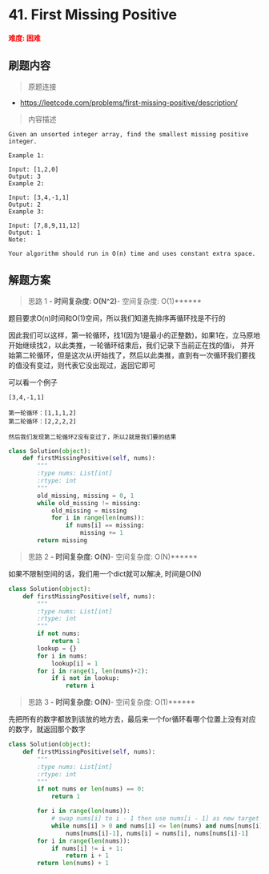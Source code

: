 #  41. First Missing Positive
**<font color=red>难度: 困难</font>**

## 刷题内容

> 原题连接

* https://leetcode.com/problems/first-missing-positive/description/

> 内容描述

```
Given an unsorted integer array, find the smallest missing positive integer.

Example 1:

Input: [1,2,0]
Output: 3
Example 2:

Input: [3,4,-1,1]
Output: 2
Example 3:

Input: [7,8,9,11,12]
Output: 1
Note:

Your algorithm should run in O(n) time and uses constant extra space.
```

## 解题方案

> 思路 1
******- 时间复杂度: O(N^2)******- 空间复杂度: O(1)******

题目要求O(n)时间和O(1)空间，所以我们知道先排序再循环找是不行的

因此我们可以这样，第一轮循环，找1(因为1是最小的正整数)，如果1在，立马原地开始继续找2，以此类推，一轮循环结束后，我们记录下当前正在找的值i，
并开始第二轮循环，但是这次从i开始找了，然后以此类推，直到有一次循环我们要找的值没有变过，则代表它没出现过，返回它即可

可以看一个例子
```
[3,4,-1,1]

第一轮循环：[1,1,1,2]
第二轮循环：[2,2,2,2]

然后我们发现第二轮循环2没有变过了，所以2就是我们要的结果
```

```python
class Solution(object):
    def firstMissingPositive(self, nums):
        """
        :type nums: List[int]
        :rtype: int
        """
        old_missing, missing = 0, 1
        while old_missing != missing:
            old_missing = missing
            for i in range(len(nums)):
                if nums[i] == missing:
                    missing += 1
        return missing
```

> 思路 2
******- 时间复杂度: O(N)******- 空间复杂度: O(N)******

如果不限制空间的话，我们用一个dict就可以解决, 时间是O(N)


```python
class Solution(object):
    def firstMissingPositive(self, nums):
        """
        :type nums: List[int]
        :rtype: int
        """
        if not nums:
            return 1
        lookup = {}
        for i in nums:
            lookup[i] = 1
        for i in range(1, len(nums)+2):
            if i not in lookup:
                return i
```


> 思路 3
******- 时间复杂度: O(N)******- 空间复杂度: O(1)******


先把所有的数字都放到该放的地方去，最后来一个for循环看哪个位置上没有对应的数字，就返回那个数字

```python
class Solution(object):
    def firstMissingPositive(self, nums):
        """
        :type nums: List[int]
        :rtype: int
        """
        if not nums or len(nums) == 0:
            return 1

        for i in range(len(nums)):
            # swap nums[i] to i - 1 then use nums[i - 1] as new target to swap
            while nums[i] > 0 and nums[i] <= len(nums) and nums[nums[i]-1] != nums[i]:
                nums[nums[i]-1], nums[i] = nums[i], nums[nums[i]-1]
        for i in range(len(nums)):
            if nums[i] != i + 1:
                return i + 1
        return len(nums) + 1
```


